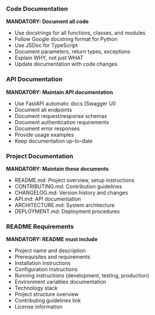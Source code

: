 ### Code Documentation

**MANDATORY: Document all code**
- Use docstrings for all functions, classes, and modules
- Follow Google docstring format for Python
- Use JSDoc for TypeScript
- Document parameters, return types, exceptions
- Explain WHY, not just WHAT
- Update documentation with code changes

### API Documentation

**MANDATORY: Maintain API documentation**
- Use FastAPI automatic docs (Swagger UI)
- Document all endpoints
- Document request/response schemas
- Document authentication requirements
- Document error responses
- Provide usage examples
- Keep documentation up-to-date

### Project Documentation

**MANDATORY: Maintain these documents**
- README.md: Project overview, setup instructions
- CONTRIBUTING.md: Contribution guidelines
- CHANGELOG.md: Version history and changes
- API.md: API documentation
- ARCHITECTURE.md: System architecture
- DEPLOYMENT.md: Deployment procedures

### README Requirements

**MANDATORY: README must include**
- Project name and description
- Prerequisites and requirements
- Installation instructions
- Configuration instructions
- Running instructions (development, testing, production)
- Environment variables documentation
- Technology stack
- Project structure overview
- Contributing guidelines link
- License information
